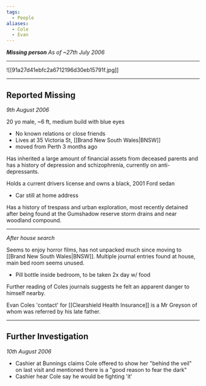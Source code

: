```yaml
---
tags:
  - People
aliases:
  - Cole
  - Evan
---
```

***Missing person***
*As of ~27th July 2006*

---
![[91a27d41ebfc2a6712196d30eb15791f.jpg]]

---
## Reported Missing
*9th August 2006*

20 yo male, ~6 ft, medium build with blue eyes

- No known relations or close friends
- Lives at 35 Victoria St, [[Brand New South Wales|BNSW]]
- moved from Perth 3 months ago

Has inherited a large amount of financial assets from deceased parents and has a history of depression and schizophrenia, currently on anti-depressants.

Holds a current drivers license and owns a black, 2001 Ford sedan
- Car still at home address

Has a history of trespass and urban exploration, most recently detained after being found at the Gumshadow reserve storm drains and near woodland compound.

---
*After house search*

Seems to enjoy horror films, has not unpacked much since moving to [[Brand New South Wales|BNSW]]. Multiple journal entries found at house, main bed room seems unused.
- Pill bottle inside bedroom, to be taken 2x day w/ food

Further reading of Coles journals suggests he felt an apparent danger to himself nearby.

Evan Coles 'contact' for [[Clearshield Health Insurance]] is a Mr Greyson of whom was referred by his late father.

---

## Further Investigation
*10th August 2006*

- Cashier at Bunnings claims Cole offered to show her "behind the veil" on last visit and mentioned there is a "good reason to fear the dark"
- Cashier hear Cole say he would be fighting 'it'
